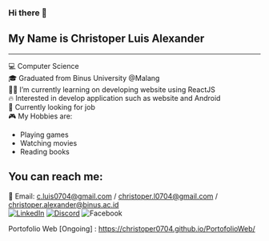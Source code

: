 ### Hi there 👋

## My Name is Christoper Luis Alexander
<hr />

💻 Computer Science <br />
🎓 Graduated from Binus University @Malang <br />
👩‍💻 I’m currently learning on developing website using ReactJS <br />
🔥 Interested in develop application such as website and Android <br />
💼 Currently looking for job <br />
🎮 My Hobbies are:
- Playing games
- Watching movies
- Reading books

## You can reach me:
📧 Email: c.luis0704@gmail.com / christoper.l0704@gmail.com / christoper.alexander@binus.ac.id <br />
<a href="https://www.linkedin.com/in/christoperluis">![LinkedIn](https://img.shields.io/badge/linkedin-%230077B5.svg?style=for-the-badge&logo=linkedin&logoColor=white)</a>
<a href="https://discordapp.com/users/692371678579261440">![Discord](https://img.shields.io/badge/Discord-%235865F2.svg?style=for-the-badge&logo=discord&logoColor=white)</a>
<a>![Facebook](https://img.shields.io/badge/Facebook-%231877F2.svg?style=for-the-badge&logo=Facebook&logoColor=white)</a>

Portofolio Web [Ongoing] : https://christoper0704.github.io/PortofolioWeb/

<!--
**Christoper0704/Christoper0704** is a ✨ _special_ ✨ repository because its `README.md` (this file) appears on your GitHub profile.

Here are some ideas to get you started:

- 🔭 I’m currently working on ...
- 🌱 I’m currently learning ...
- 👯 I’m looking to collaborate on ...
- 🤔 I’m looking for help with ...
- 💬 Ask me about ...
- 📫 How to reach me: ...
- 😄 Pronouns: ...
- ⚡ Fun fact: ...
-->
